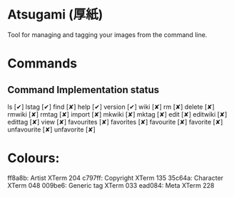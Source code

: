 Atsugami (厚紙)
===============
Tool for managing and tagging your images from the command line.

# Commands
Command		Implementation status
-------------------------------------
 ls		[✔]
 lstag		[✔]
 find		[✘]
 help		[✔]
 version	[✔]
 wiki		[✘]
 rm		[✘]
 delete		[✘]
 rmwiki		[✘]
 rmtag		[✘]
 import		[✘]
 mkwiki		[✘]
 mktag		[✘]
 edit		[✘]
 editwiki	[✘]
 edittag	[✘]
 view		[✘]
 favourites	[✘]
 favorites	[✘]
 favourite	[✘]
 favorite	[✘]
 unfavourite	[✘]
 unfavorite	[✘]

# Colours:
ff8a8b: Artist		XTerm 204
c797ff: Copyright	XTerm 135
35c64a: Character	XTerm 048
009be6: Generic tag	XTerm 033
ead084: Meta		XTerm 228
